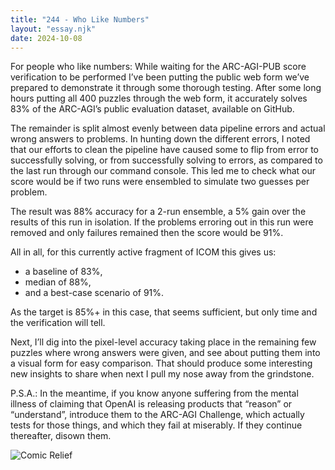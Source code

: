 ```yaml
---
title: "244 - Who Like Numbers"
layout: "essay.njk"
date: 2024-10-08
---
```


For people who like numbers: While waiting for the ARC-AGI-PUB score verification to be performed I’ve been putting the public web form we’ve prepared to demonstrate it through some thorough testing. After some long hours putting all 400 puzzles through the web form, it accurately solves 83% of the ARC-AGI’s public evaluation dataset, available on GitHub.

The remainder is split almost evenly between data pipeline errors and actual wrong answers to problems. In hunting down the different errors, I noted that our efforts to clean the pipeline have caused some to flip from error to successfully solving, or from successfully solving to errors, as compared to the last run through our command console. This led me to check what our score would be if two runs were ensembled to simulate two guesses per problem. 
 
The result was 88% accuracy for a 2-run ensemble, a 5% gain over the results of this run in isolation. If the problems erroring out in this run were removed and only failures remained then the score would be 91%.

All in all, for this currently active fragment of ICOM this gives us:
- a baseline of 83%, 
- median of 88%, 
- and a best-case scenario of 91%.

As the target is 85%+ in this case, that seems sufficient, but only time and the verification will tell.

Next, I’ll dig into the pixel-level accuracy taking place in the remaining few puzzles where wrong answers were given, and see about putting them into a visual form for easy comparison. That should produce some interesting new insights to share when next I pull my nose away from the grindstone.

P.S.A.: In the meantime, if you know anyone suffering from the mental illness of claiming that OpenAI is releasing products that “reason” or “understand”, introduce them to the ARC-AGI Challenge, which actually tests for those things, and which they fail at miserably. If they continue thereafter, disown them.

![Comic Relief](https://media.licdn.com/dms/image/v2/D5622AQGPujHc1Eqh5w/feedshare-shrink_800/feedshare-shrink_800/0/1726651385211?e=1736985600&v=beta&t=Z2VH0vRjM9mA8qEDoQNYUpQgkjA-A6XK9nBkmv0joZU)